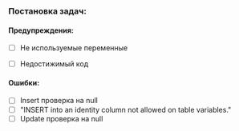 ### Постановка задач:
#### Предупреждения:
- [ ] Не используемые переменные
- [ ] Недостижимый код



#### Ошибки:
- [ ] Insert проверка на null
- [ ] "INSERT into an identity column not allowed on table variables."
- [ ] Update проверка на null
